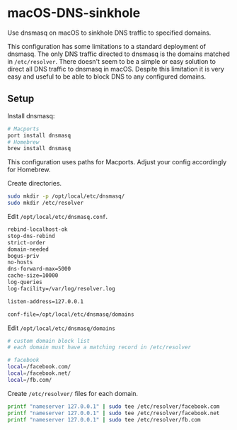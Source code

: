 # macOS-DNS-sinkhole
Use dnsmasq on macOS to sinkhole DNS traffic to specified domains.

This configuration has some limitations to a standard deployment of dnsmasq. The only DNS traffic directed to dnsmasq is the domains matched in `/etc/resolver`. There doesn't seem to be a simple or easy solution to direct all DNS traffic to dnsmasq in macOS. Despite this limitation it is very easy and useful to be able to block DNS to any configured domains.

## Setup

Install dnsmasq:

```bash
# Macports
port install dnsmasq
# Homebrew
brew install dnsmasq
```

This configuration uses paths for Macports. Adjust your config accordingly for Homebrew.

Create directories.

```bash
sudo mkdir -p /opt/local/etc/dnsmasq/
sudo mkdir /etc/resolver
```

Edit `/opt/local/etc/dnsmasq.conf`.

```bash
rebind-localhost-ok
stop-dns-rebind
strict-order
domain-needed
bogus-priv
no-hosts
dns-forward-max=5000
cache-size=10000
log-queries
log-facility=/var/log/resolver.log

listen-address=127.0.0.1

conf-file=/opt/local/etc/dnsmasq/domains
```

Edit `/opt/local/etc/dnsmasq/domains`

```bash
# custom domain block list
# each domain must have a matching record in /etc/resolver

# facebook
local=/facebook.com/
local=/facebook.net/
local=/fb.com/
```

Create `/etc/resolver/` files for each domain.

```bash
printf "nameserver 127.0.0.1" | sudo tee /etc/resolver/facebook.com
printf "nameserver 127.0.0.1" | sudo tee /etc/resolver/facebook.net
printf "nameserver 127.0.0.1" | sudo tee /etc/resolver/fb.com
```
